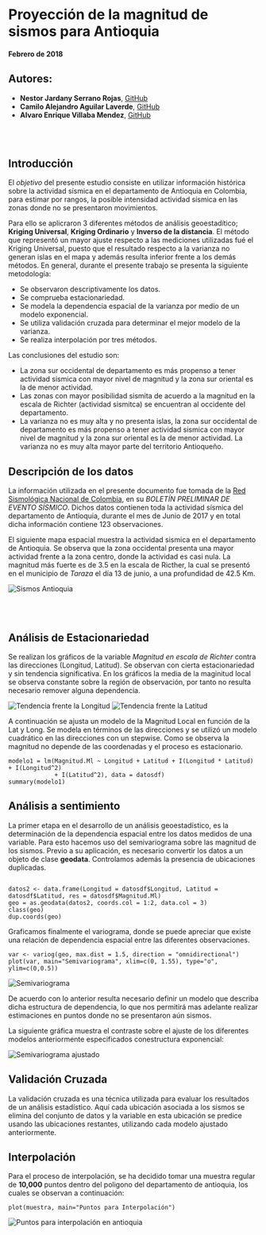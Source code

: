 # Proyección de la magnitud de sismos para Antioquia
#### Febrero de 2018

## Autores:

- **Nestor Jardany Serrano Rojas**, [GitHub](https://github.com/jardanys/GeoEstadistica_Sismos)
- **Camilo Alejandro Aguilar Laverde**, [GitHub](https://github.com/CamiloAguilar/GeoEstadistica_Sismos)
- **Alvaro Enrique Villaba Mendez**, [GitHub](https://github.com/AlvaroVillalba/GeoEstadistica_Sismos)

<br><br>

## Introducción

El *objetivo* del presente estudio consiste en utilizar información histórica sobre la actividad sísmica en el departamento de Antioquia en Colombia, para  estimar por rangos, la posible intensidad actividad sísmica en las zonas donde no se presentaron movimientos.  

Para ello se aplicraron 3 diferentes métodos de análisis geoestadítico; **Kriging Universal**, **Kriging Ordinario** y **Inverso de la distancia**. El método que representó un mayor ajuste respecto a las mediciones utilizadas fué el Kriging Universal, puesto que el resultado respecto a la varianza no generan islas en el mapa y además resulta inferior frente a los demás métodos. En general, durante el presente trabajo se presenta la siguiente metodología:

- Se observaron descriptivamente los datos.
- Se comprueba estacionariedad.
- Se modela la dependencia espacial de la varianza por medio de un modelo exponencial.
- Se utiliza validación cruzada para determinar el mejor modelo de la varianza.
- Se realiza interpolación por tres métodos.

Las conclusiones del estudio son:

- La zona sur occidental de departamento es más propenso a tener actividad sismica con mayor nivel de magnitud y la zona sur oriental es la de menor actividad.
- Las zonas con mayor posibilidad sismita de acuerdo a la magnitud en la escala de Richter (actividad sismitca) se encuentran al occidente del departamento.
- La varianza no es muy alta y no presenta islas, la zona sur occidental de departamento es más propenso a tener actividad sismica con mayor nivel de magnitud y la zona sur oriental es la de menor actividad. La varianza no es muy alta mayor parte del territorio Antioqueño.

## Descripción de los datos

La información utilizada en el presente documento fue tomada de la [Red Sismológica Nacional de Colombia](http://200.119.88.135/RSNC/), en su _BOLETÍN PRELIMINAR DE EVENTO SÍSMICO_. Dichos datos contienen toda la actividad sísmica del departamento de Antioquia, durante el mes de Junio de 2017 y en total dicha información contiene 123 observaciones. 

El siguiente mapa espacial muestra la actividad sismica en el departamento de Antioquia. Se observa que la zona occidental presenta una mayor actividad frente a la zona centro, donde la actividad es casi nula. La magnitud más fuerte es de $3.5$ en la escala de Ricther, la cual se presentó en el municipio de *Taraza* el día 13 de junio, a una profundidad de $42.5$ Km.

![Sismos Antioquia](./images/leaflet.png)

<br><br>

## Análisis de Estacionariedad

Se realizan los gráficos de la variable *Magnitud en escala de Richter* contra las direcciones (Longitud, Latitud). Se observan con cierta estacionariedad y sin tendencia significativa. En los gráficos la media de la maginitud local se observa constante sobre la región de observación, por tanto no resulta necesario remover alguna dependencia.

![Tendencia frente la Longitud](./images/est1.png)
![Tendencia frente la Latitud](./images/est2.png)

A continuación se ajusta un modelo de la Magnitud Local en función de la Lat y Long. Se modela en términos de las direcciones y se utilizó un modelo cuadrático en las direcciones con un stepwise. Como se observa la magnitud no depende de las coordenadas y el proceso es estacionario.

```{r esta, echo=T, message=FALSE, warning=FALSE}
modelo1 = lm(Magnitud.Ml ~ Longitud + Latitud + I(Longitud * Latitud) + I(Longitud^2) 
             + I(Latitud^2), data = datosdf)
summary(modelo1)
```

## Análisis a sentimiento

La primer etapa en el desarrollo de un análisis geoestadístico, es la determinación de la dependencia espacial entre los datos medidos de una variable. Para esto hacemos uso del semivariograma sobre las magnitud de los sismos. Previo a su aplicación, es necesario convertir los datos a un objeto de clase __geodata__. Controlamos además la presencia de ubicaciones duplicadas.

```{r esta2.0, echo=T, message=FALSE, warning=FALSE}

datos2 <- data.frame(Longitud = datosdf$Longitud, Latitud = datosdf$Latitud, res = datosdf$Magnitud.Ml)
geo = as.geodata(datos2, coords.col = 1:2, data.col = 3)
class(geo)
dup.coords(geo)
```

Graficamos finalmente el variograma, donde se puede apreciar que existe una relación de dependencia espacial entre las diferentes observaciones.

```{r esta2.1, echo=T, message=FALSE, warning=FALSE}
var <- variog(geo, max.dist = 1.5, direction = "omnidirectional")
plot(var, main="Semivariograma", xlim=c(0, 1.55), type="o", ylim=c(0,0.5))
```

![Semivariograma](./images/variograma.png)

De acuerdo con lo anterior resulta necesario definir un modelo que describa dicha estructura de dependencia, lo que nos permitirá mas adelante realizar estimaciones en puntos donde no se presentaron aún sismos.

La siguiente gráfica muestra el contraste sobre el ajuste de los diferentes modelos anteriormente especificados conestructura exponencial:

![Semivariograma ajustado](./images/ajuste.png)


## Validación Cruzada

La validación cruzada es una técnica utilizada para evaluar los resultados de un análisis estadístico. Aquí cada ubicación asociada a los sismos se elimina del conjunto de datos y la variable en esta ubicación se predice usando las ubicaciones restantes, utilizando cada modelo ajustado anteriormente. 

## Interpolación

Para el proceso de interpolación, se ha decidido tomar una muestra regular de **10,000** puntos dentro del poligono del departamento de antioquia, los cuales se observan a continuación:

```{r esta8, echo=F, message=FALSE, warning=FALSE}
plot(muestra, main="Puntos para Interpolación")
```

![Puntos para interpolación en antioquia](./images/interpolación.png)





